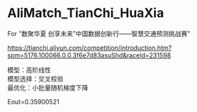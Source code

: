 # AliMatch_TianChi_HuaXia

For "数聚华夏 创享未来”中国数据创新行——智慧交通预测挑战赛"

  https://tianchi.aliyun.com/competition/introduction.htm?spm=5176.100066.0.0.3f6e7d83asuShd&raceId=231598

  模型：高阶线性
  <br>
  模型选择：交叉校验
  <br>
  最优化：小批量随机梯度下降

  Eout=0.35900521

